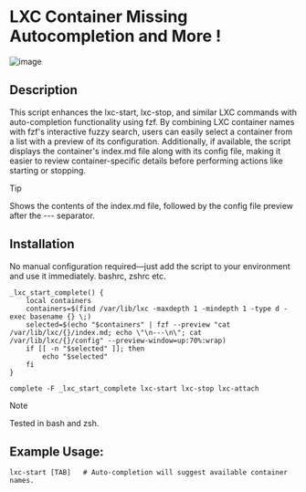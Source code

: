 # LXC Container Missing Autocompletion and More !

![image](https://github.com/user-attachments/assets/7ffcd734-9465-4e29-8733-eb55b41af781)

## Description

This script enhances the lxc-start, lxc-stop, and similar LXC commands with auto-completion functionality using fzf. 
By combining LXC container names with fzf's interactive fuzzy search, users can easily select a container from a list with a preview of its configuration. Additionally, 
if available, the script displays the container's index.md file along with its config file, making it easier to review container-specific details before performing actions like starting or stopping.

> [!TIP]
> Shows the contents of the index.md file, followed by the config file preview after the --- separator.



## Installation

No manual configuration required—just add the script to your environment and use it immediately. bashrc, zshrc etc.

```shell
_lxc_start_complete() {
    local containers
    containers=$(find /var/lib/lxc -maxdepth 1 -mindepth 1 -type d -exec basename {} \;)
    selected=$(echo "$containers" | fzf --preview "cat /var/lib/lxc/{}/index.md; echo \"\n---\n\"; cat /var/lib/lxc/{}/config" --preview-window=up:70%:wrap)
    if [[ -n "$selected" ]]; then
        echo "$selected"
    fi
}

complete -F _lxc_start_complete lxc-start lxc-stop lxc-attach
```

> [!NOTE]  
>Tested in bash and zsh.

## Example Usage:

```
lxc-start [TAB]   # Auto-completion will suggest available container names.
```
